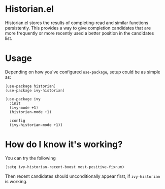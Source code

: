 # Historian.el

Historian.el stores the results of completing-read and similar
functions persistently. This provides a way to give completion
candidates that are more frequently or more recently used a better
position in the candidates list.

# Usage

Depending on how you've configured `use-package`, setup could be as simple as:

```emacs
(use-package historian)
(use-package ivy-historian)

(use-package ivy
  :init
  (ivy-mode +1)
  (historian-mode +1)

  :config
  (ivy-historian-mode +1))
```

# How do I know it's working?

You can try the following

```emacs
(setq ivy-historian-recent-boost most-positive-fixnum)
```

Then recent candidates should unconditionally appear first, if `ivy-historian` is working. 

